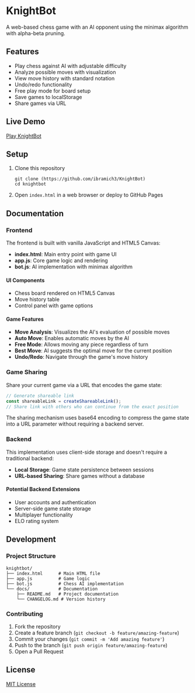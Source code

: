 # KnightBot

A web-based chess game with an AI opponent using the minimax algorithm with alpha-beta pruning.

## Features
- Play chess against AI with adjustable difficulty
- Analyze possible moves with visualization
- View move history with standard notation
- Undo/redo functionality
- Free play mode for board setup
- Save games to localStorage
- Share games via URL

## Live Demo
[Play KnightBot](https://github.com/ibramich3/KnightBot)

## Setup
1. Clone this repository
   ```
   git clone (https://github.com/ibramich3/KnightBot)
   cd knightbot
   ```
2. Open `index.html` in a web browser or deploy to GitHub Pages

## Documentation

### Frontend
The frontend is built with vanilla JavaScript and HTML5 Canvas:

- **index.html**: Main entry point with game UI
- **app.js**: Core game logic and rendering
- **bot.js**: AI implementation with minimax algorithm

#### UI Components
- Chess board rendered on HTML5 Canvas
- Move history table
- Control panel with game options

#### Game Features
- **Move Analysis**: Visualizes the AI's evaluation of possible moves
- **Auto Move**: Enables automatic moves by the AI
- **Free Mode**: Allows moving any piece regardless of turn
- **Best Move**: AI suggests the optimal move for the current position
- **Undo/Redo**: Navigate through the game's move history

### Game Sharing
Share your current game via a URL that encodes the game state:

```javascript
// Generate shareable link
const shareableLink = createShareableLink();
// Share link with others who can continue from the exact position
```

The sharing mechanism uses base64 encoding to compress the game state into a URL parameter without requiring a backend server.

### Backend
This implementation uses client-side storage and doesn't require a traditional backend:

- **Local Storage**: Game state persistence between sessions
- **URL-based Sharing**: Share games without a database

#### Potential Backend Extensions
- User accounts and authentication
- Server-side game state storage
- Multiplayer functionality
- ELO rating system

## Development

### Project Structure
```
knightbot/
├── index.html      # Main HTML file
├── app.js          # Game logic
├── bot.js          # Chess AI implementation
└── docs/           # Documentation
    ├── README.md   # Project documentation
    └── CHANGELOG.md # Version history
```

### Contributing
1. Fork the repository
2. Create a feature branch (`git checkout -b feature/amazing-feature`)
3. Commit your changes (`git commit -m 'Add amazing feature'`)
4. Push to the branch (`git push origin feature/amazing-feature`)
5. Open a Pull Request

## License
[MIT License](LICENSE)
